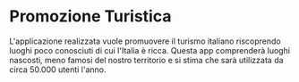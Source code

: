 # Promozione Turistica

L'applicazione realizzata vuole promuovere il turismo italiano riscoprendo luoghi poco conosciuti di cui l'Italia è ricca. Questa app comprenderà luoghi nascosti, meno famosi del nostro territorio e si stima che sarà utilizzata da circa 50.000 utenti l'anno.
